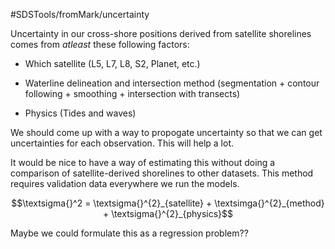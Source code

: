 #SDSTools/fromMark/uncertainty

Uncertainty in our cross-shore positions derived from satellite shorelines comes from $at least$ these following factors:

* Which satellite (L5, L7, L8, S2, Planet, etc.)

* Waterline delineation and intersection method (segmentation + contour following + smoothing + intersection with transects)

* Physics (Tides and waves)

We should come up with a way to propogate uncertainty so that we can get uncertainties for each observation. This will help a lot.

It would be nice to have a way of estimating this without doing a comparison of satellite-derived shorelines to other datasets. This method requires validation data everywhere we run the models.

$$\textsigma{}^2 = \textsigma{}^{2}_{satellite} + \textsimga{}^{2}_{method} + \textsigma{}^{2}_{physics}$$

Maybe we could formulate this as a regression problem??
